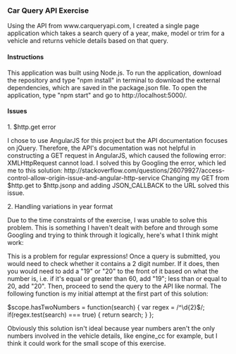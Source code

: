 <h3>Car Query API Exercise</h3>
<p>Using the API from www.carqueryapi.com, I created a single page application which takes a search query of a year, make, model or trim for a vehicle and returns vehicle details based on that query.</p>

<h4>Instructions</h4>
<p>This application was built using Node.js. To run the application, download the repository and type "npm install" in terminal to download the external dependencies, which are saved in the package.json file. To open the application, type "npm start" and go to http://localhost:5000/.</p>

<h4>Issues</h4>
<p>1. $http.get error</p> <p>I chose to use AngularJS for this project but the API documentation focuses on jQuery. Therefore, the API's documentation was not helpful in constructing a GET request in AngularJS, which caused the following error: XMLHttpRequest cannot load.
I solved this by Googling the error, which led me to this solution: http://stackoverflow.com/questions/26079927/access-control-allow-origin-issue-and-angular-http-service
Changing my GET from $http.get to $http.jsonp and adding JSON_CALLBACK to the URL solved this issue.</p>
<p>2. Handling variations in year format</p>
<p>Due to the time constraints of the exercise, I was unable to solve this problem. This is something I haven't dealt with before and through some Googling and trying to think through it logically, here's what I think might work:</p>
<p>This is a problem for regular expressions! Once a query is submitted, you would need to check whether it contains a 2 digit number. If it does, then you would need to add a "19" or "20" to the front of it based on what the number is, i.e. if it's equal or greater than 60, add "19"; less than or equal to 20, add  "20". Then, proceed to send the query to the API like normal. The following function is my initial attempt at the first part of this solution:</p>
<p>
    $scope.hasTwoNumbers = function(search) {
       var regex = /^\d{2}$/;
       if(regex.test(search) === true) {
           return search;
          }
        };
      </p>  
  <p>Obviously this solution isn't ideal because year numbers aren't the only numbers involved in the vehicle details, like engine_cc for example, but I think it could work for the small scope of this exercise.</p>

